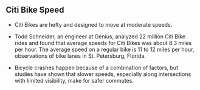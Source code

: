 ## Citi Bike Speed

* Citi Bikes are hefty and designed to move at moderate speeds.

* Todd Schneider, an engineer at Genius, analyzed 22 million Citi Bike rides and found that average speeds for Citi Bikes was about 8.3 miles per hour. The average speed on a regular bike is 11 to 12 miles per hour, observations of bike lanes in St. Petersburg, Florida.

* Bicycle crashes happen because of a combination of factors, but studies have shown that slower speeds, especially along intersections with limited visibility, make for safer commutes.
